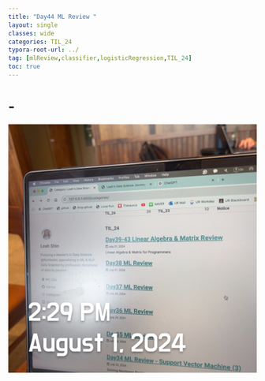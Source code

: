 ```yaml
---
title: "Day44 ML Review "
layout: single
classes: wide
categories: TIL_24
typora-root-url: ../
tag: [mlReview,classifier,logisticRegression,TIL_24]
toc: true 
---
```


# -

![IMG_1430](/images/2024-08-01-TIL24_Day44/IMG_1430.JPG)

<br><br>

